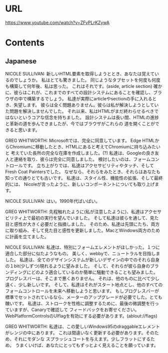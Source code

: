 # URL
https://www.youtube.com/watch?v=ZFvPLrKZywA

# Contents
## Japanese
NICOLE SULLIVAN:
新しいHTML要素を取得しようととき、あなたは覚えているのでしょうか。
私はとても驚きました。
同じようなタブセットを何度も何度も構築して何年後、私は思った。
これはそれです。(aside, article section)
確かに、彼らはこれが、これまでのすべての設計システムにあることを確認し、ブラウザの中で構築するでしょう。
私達が実際にarticleやsectionの手に入れるとき、失望します。
彼らは全く問題ありません。彼らは私が解決しようとしていた問題を解決しませんでした。
それ以来、私はHTMLがまだ終わらせるべきではないというコアな信念を持ちました。
設計システムは長い間、HTMLの進捗と革新の道を歩んできましたが、今ではブラウザがこれらの
道を開くことができると思います。

GREG WHITWORTH:
Microsoftでは、完全に同意しています。
Edge HTMLからChromiumに移動したとき、HTMLにあると考えてChromiumに持ち込みたいと
考えていた長所の完全な在庫を作成しました。(?)
私達は、Googleの良き友人と連絡を取り、彼らは完全に同意しました。
検討したいのは、フォームコントロールです。
立ち上がりでは、私達はアクセサビリティやタッチ、そしてFresh Coat Paintersでした。
なぜなら、それらをみたとき、それらはあなたも知っての通りとても古いです。
私達は、スタイル性、機能性の拡張、そして最終的には、
Nicoleが言ったように、新しいコンポーネントについても取り上げます。

NICOLE SULLIVAN:
はい。1990年代ばいばい。

GREG WHITWORTH:
先程触れたように(私が注意したように)、私達はアクセサビリティ上で最初の実行を望んでいました。
そして私達は彼らを通して、見た目と感性が大きく必要だと指摘しました。
そのため、私達は先頭にたち、両方に取り組み、そして見た目と感性を更新しました。MacとWindows両方のために計画を立てました。

NICOLE SULLIVAN:
私達は、特別にフォームエレメントがほしかった。１つに適合した部分に似たようなもの。
美しく、webbyで、ニュートラルを目指しました。
私達は、全てのデザインシステムが新しいデザインの中でのそれら自身の１bit(少しずつ)現れるように望みました。
そして、それらが彼ら自身のブランディングにどのよう適合しているのか簡単に騒動できることも望みました。
プログレスバーは、そこまで悪くありません。
それは、他のものに比べて少し遠く、少し新しいです。
そして、私達はそれがスタート地点とし、他のすべてのフォームコントロールを未来へ移動しようと思います。
もしプログレスバーが標準でセットされているなら、メーターのアップグレードが必要でした。とても醜いです。
私達は、ストロークを性格に調整するために、最後の微調整を行っていますが、Canaryで確認して
フィードバックをお寄せください。WebPlatformControlsのUIflagを有効にする必要があります。(ablout://flags)

GREG WHITWORTH:
私達は、この愛しいWindows95のdraggableエレメントがレンジの中にあります。
これは間違いなく更新する必要があります。そのため、それにモダンな
スプラッシュコートを与えます。少しフラットにするため。
うまくいけば、あなたにとってもずっとよく見えることを願っています。